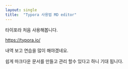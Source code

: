 ```yaml
---
layout: single
title:  "Typora 사용법 MD editor"
---
```




타이포라 처음 사용해봅니다. 

https://typora.io/   

내역 보고 연습을 많이 해야겠네요. 

쉽게 마크다운 문서를 만들고 관리 할수 있다고 하니 기대 됩니다. 
